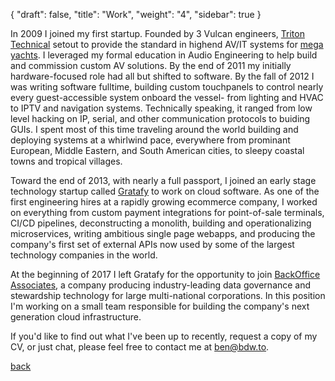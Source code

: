 {
  "draft": false,
  "title": "Work",
  "weight": "4",
  "sidebar": true
}

  <p>
    In 2009 I joined my first startup. Founded by 3 Vulcan engineers, <a
href="http://tritontechnical.com" target="_blank">Triton Technical</a> setout to provide the 
standard in highend AV/IT systems for <a href="https://s3-eu-west-1.amazonaws.com/y.co/default/CALLISTO-0-5672e6f368a90_v_default_big.jpeg" target="_blank"> mega yachts</a>. I leveraged my formal 
education in Audio Engineering to help build and commission custom AV solutions. 
By the end of 2011 my initially hardware-focused role had all but shifted to software.
By the fall of 2012 I was writing software fulltime, building
custom touchpanels to control nearly every guest-accessible system onboard the vessel-
from lighting and HVAC to IPTV and navigation systems. Technically speaking, it ranged from 
low level hacking on IP, serial, and other communication protocols to buiding GUIs.
I spent most of this time traveling around the world building and deploying
systems at a whirlwind pace, everywhere from prominant European, Middle Eastern, and South American cities,
to sleepy coastal towns and tropical villages.
  </p>

  <p>
    Toward the end of 2013, with nearly a full passport, I joined an early stage technology startup called <a href="http://gratafy.com" target="_blank">Gratafy</a>
to work on cloud software. As one of the first engineering hires
at a rapidly growing ecommerce company, I worked on everything 
from custom payment integrations for point-of-sale terminals, 
CI/CD pipelines, deconstructing a monolith, building and operationalizing microservices, 
writing ambitious single page webapps, and producing the company's first set of 
external APIs now used by some of the largest technology companies
in the world.
  </p>

  <p>
    At the beginning of 2017 I left Gratafy for the opportunity to join <a href="http://www.boaweb.com/" target="_blank">BackOffice Associates</a>,
    a company producing industry-leading data governance and stewardship technology for large multi-national
    corporations. In this position I'm working on a small team responsible for building the company's next
    generation cloud infrastructure.
  </p>

  <p>
    If you'd like to find out what I've been up to recently, request a copy of
my CV, or just chat, please feel free to contact me at <a href="mailto:ben@len.to">ben@bdw.to</a>.
  </p>

<a href="/">back</a>

